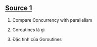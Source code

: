 ## [Source 1](https://techmaster.vn/posts/35036/series-golang-co-ban-phan-20-gioi-thieu-ve-concurrency)

1. Compare Concurrency with parallelism
[](https://firebasestorage.googleapis.com/v0/b/idot7-dc7e1.appspot.com/o/go_concurrency-parallelism.png?alt=media&token=b42a1ab8-9ab3-4f63-aa8b-500c4c4cb9e2)

2. Goroutines là gì
[](https://console.firebase.google.com/u/0/)

3. Đặc tính của Goroutines
[](https://firebasestorage.googleapis.com/v0/b/idot7-dc7e1.appspot.com/o/go_goroutines_spec.png?alt=media&token=841aca71-c8a1-4f4d-9fad-57542cb2d6c9)